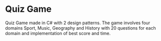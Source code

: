 # Quiz Game
 Quiz Game made in C# with 2 design patterns. The game involves four domains Sport, Music, Geography and History with 20 questions for each domain and implementation of best score and time.
